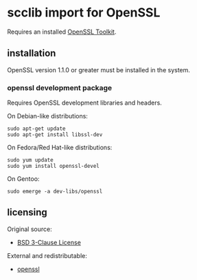 # scclib import for OpenSSL

Requires an installed
[OpenSSL Toolkit](https://www.openssl.org).

## installation

OpenSSL version 1.1.0 or greater must be installed in the system.

### openssl development package

Requires OpenSSL development libraries and headers.

On Debian-like distributions:
```
sudo apt-get update
sudo apt-get install libssl-dev
```

On Fedora/Red Hat-like distributions:
```
sudo yum update
sudo yum install openssl-devel
```

On Gentoo:
```
sudo emerge -a dev-libs/openssl
```

## licensing

Original source:
* [BSD 3-Clause License](lic/bsd_3_clause.txt)

External and redistributable:
* [openssl](lic/openssl.txt)
